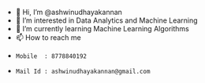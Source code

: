 - 👋 Hi, I’m @ashwinudhayakannan
- 👀 I’m interested in Data Analytics and Machine Learning 
- 🌱 I’m currently learning Machine Learning Algorithms
- 📫 How to reach me 
-     Mobile  : 8778840192
-     Mail Id : ashwinudhayakannan@gmail.com

<!---
ashwinudhayakannan/ashwinudhayakannan is a ✨ special ✨ repository because its `README.md` (this file) appears on your GitHub profile.
You can click the Preview link to take a look at your changes.
--->
